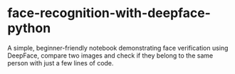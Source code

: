 # face-recognition-with-deepface-python
A simple, beginner-friendly notebook demonstrating face verification using DeepFace, compare two images and check if they belong to the same person with just a few lines of code.
